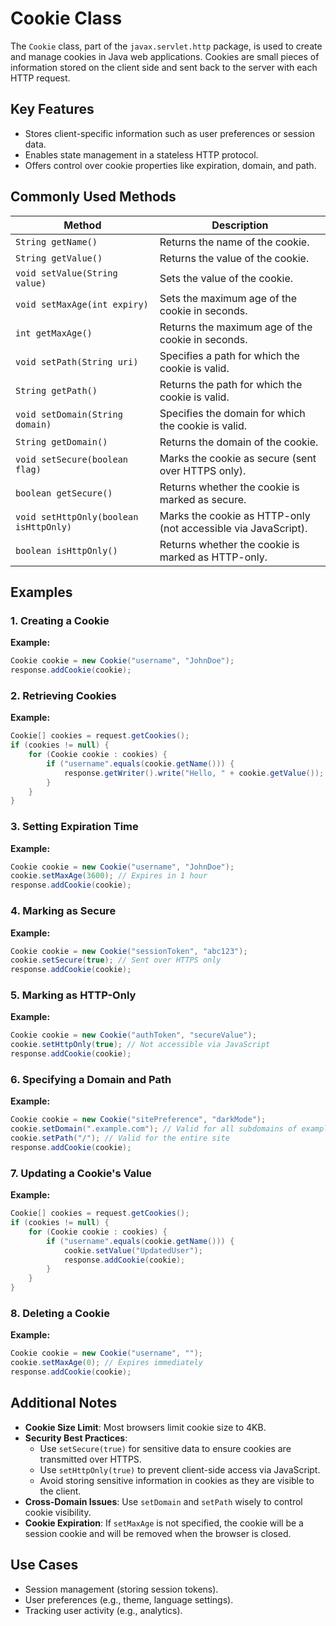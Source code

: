 # Cookie Class
The `Cookie` class, part of the `javax.servlet.http` package, is used to create and manage cookies in Java web applications. Cookies are small pieces of information stored on the client side and sent back to the server with each HTTP request.

## Key Features
- Stores client-specific information such as user preferences or session data.
- Enables state management in a stateless HTTP protocol.
- Offers control over cookie properties like expiration, domain, and path.

## Commonly Used Methods
| Method | Description |
|--------|-------------|
| `String getName()` | Returns the name of the cookie. |
| `String getValue()` | Returns the value of the cookie. |
| `void setValue(String value)` | Sets the value of the cookie. |
| `void setMaxAge(int expiry)` | Sets the maximum age of the cookie in seconds. |
| `int getMaxAge()` | Returns the maximum age of the cookie in seconds. |
| `void setPath(String uri)` | Specifies a path for which the cookie is valid. |
| `String getPath()` | Returns the path for which the cookie is valid. |
| `void setDomain(String domain)` | Specifies the domain for which the cookie is valid. |
| `String getDomain()` | Returns the domain of the cookie. |
| `void setSecure(boolean flag)` | Marks the cookie as secure (sent over HTTPS only). |
| `boolean getSecure()` | Returns whether the cookie is marked as secure. |
| `void setHttpOnly(boolean isHttpOnly)` | Marks the cookie as HTTP-only (not accessible via JavaScript). |
| `boolean isHttpOnly()` | Returns whether the cookie is marked as HTTP-only. |

## Examples

### 1. Creating a Cookie
**Example:**
```java
Cookie cookie = new Cookie("username", "JohnDoe");
response.addCookie(cookie);
```

### 2. Retrieving Cookies
**Example:**
```java
Cookie[] cookies = request.getCookies();
if (cookies != null) {
    for (Cookie cookie : cookies) {
        if ("username".equals(cookie.getName())) {
            response.getWriter().write("Hello, " + cookie.getValue());
        }
    }
}
```

### 3. Setting Expiration Time
**Example:**
```java
Cookie cookie = new Cookie("username", "JohnDoe");
cookie.setMaxAge(3600); // Expires in 1 hour
response.addCookie(cookie);
```

### 4. Marking as Secure
**Example:**
```java
Cookie cookie = new Cookie("sessionToken", "abc123");
cookie.setSecure(true); // Sent over HTTPS only
response.addCookie(cookie);
```

### 5. Marking as HTTP-Only
**Example:**
```java
Cookie cookie = new Cookie("authToken", "secureValue");
cookie.setHttpOnly(true); // Not accessible via JavaScript
response.addCookie(cookie);
```

### 6. Specifying a Domain and Path
**Example:**
```java
Cookie cookie = new Cookie("sitePreference", "darkMode");
cookie.setDomain(".example.com"); // Valid for all subdomains of example.com
cookie.setPath("/"); // Valid for the entire site
response.addCookie(cookie);
```

### 7. Updating a Cookie's Value
**Example:**
```java
Cookie[] cookies = request.getCookies();
if (cookies != null) {
    for (Cookie cookie : cookies) {
        if ("username".equals(cookie.getName())) {
            cookie.setValue("UpdatedUser");
            response.addCookie(cookie);
        }
    }
}
```

### 8. Deleting a Cookie
**Example:**
```java
Cookie cookie = new Cookie("username", "");
cookie.setMaxAge(0); // Expires immediately
response.addCookie(cookie);
```

## Additional Notes
- **Cookie Size Limit**: Most browsers limit cookie size to 4KB.
- **Security Best Practices**:
    - Use `setSecure(true)` for sensitive data to ensure cookies are transmitted over HTTPS.
    - Use `setHttpOnly(true)` to prevent client-side access via JavaScript.
    - Avoid storing sensitive information in cookies as they are visible to the client.
- **Cross-Domain Issues**: Use `setDomain` and `setPath` wisely to control cookie visibility.
- **Cookie Expiration**: If `setMaxAge` is not specified, the cookie will be a session cookie and will be removed when the browser is closed.

## Use Cases
- Session management (storing session tokens).
- User preferences (e.g., theme, language settings).
- Tracking user activity (e.g., analytics).
